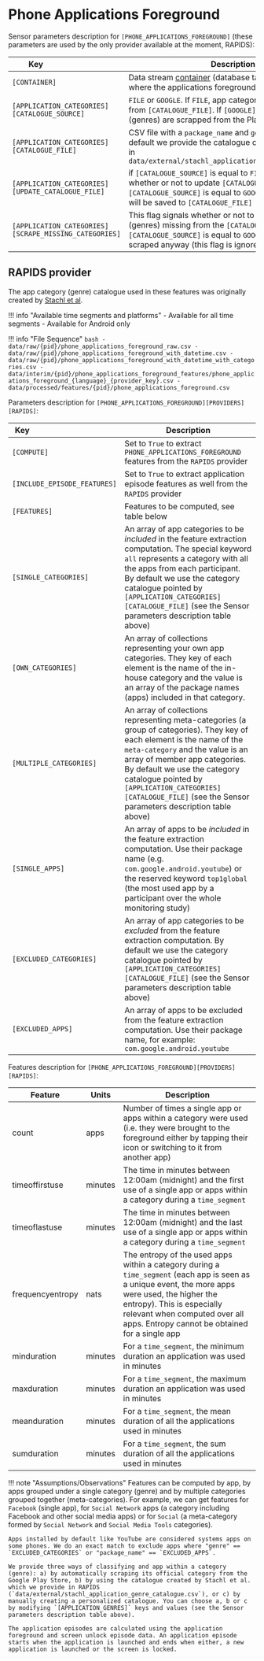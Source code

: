 # Phone Applications Foreground

Sensor parameters description for `[PHONE_APPLICATIONS_FOREGROUND]` (these parameters are used by the only provider available at the moment, RAPIDS):

|Key&nbsp;&nbsp;&nbsp;&nbsp;&nbsp;&nbsp;&nbsp;&nbsp;&nbsp;&nbsp;&nbsp;&nbsp;&nbsp;&nbsp;&nbsp;&nbsp;&nbsp;&nbsp;&nbsp;&nbsp;&nbsp;&nbsp;&nbsp;&nbsp;&nbsp;&nbsp;&nbsp;&nbsp;&nbsp;            | Description |
|----------------|-----------------------------------------------------------------------------------------------------------------------------------
|`[CONTAINER]`| Data stream [container](../../datastreams/data-streams-introduction/) (database table, CSV file, etc.) where the applications foreground data is stored
|`[APPLICATION_CATEGORIES][CATALOGUE_SOURCE]` | `FILE` or `GOOGLE`. If `FILE`, app categories (genres) are read from `[CATALOGUE_FILE]`. If `[GOOGLE]`, app categories (genres) are scrapped from the Play Store
|`[APPLICATION_CATEGORIES][CATALOGUE_FILE]` | CSV file with a `package_name` and `genre` column. By default we provide the catalogue created by [Stachl et al](../../citation#stachl-applications-foreground) in `data/external/stachl_application_genre_catalogue.csv`
|`[APPLICATION_CATEGORIES][UPDATE_CATALOGUE_FILE]` | if `[CATALOGUE_SOURCE]` is equal to `FILE`, this flag signals whether or not to update `[CATALOGUE_FILE]`, if `[CATALOGUE_SOURCE]` is equal to `GOOGLE` all scraped genres will be saved to `[CATALOGUE_FILE]`
|`[APPLICATION_CATEGORIES][SCRAPE_MISSING_CATEGORIES]` | This flag signals whether or not to scrape categories (genres) missing from the `[CATALOGUE_FILE]`. If `[CATALOGUE_SOURCE]` is equal to `GOOGLE`, all genres are scraped anyway (this flag is ignored)

## RAPIDS provider

The app category (genre) catalogue used in these features was originally created by [Stachl et al](../../citation#stachl-applications-foreground).

!!! info "Available time segments and platforms"
    - Available for all time segments
    - Available for Android only

!!! info "File Sequence"
    ```bash
    - data/raw/{pid}/phone_applications_foreground_raw.csv
    - data/raw/{pid}/phone_applications_foreground_with_datetime.csv
    - data/raw/{pid}/phone_applications_foreground_with_datetime_with_categories.csv
    - data/interim/{pid}/phone_applications_foreground_features/phone_applications_foreground_{language}_{provider_key}.csv
    - data/processed/features/{pid}/phone_applications_foreground.csv
    ```


Parameters description for `[PHONE_APPLICATIONS_FOREGROUND][PROVIDERS][RAPIDS]`:

|Key&nbsp;&nbsp;&nbsp;&nbsp;&nbsp;&nbsp;&nbsp;&nbsp;&nbsp;&nbsp;&nbsp;&nbsp;&nbsp;&nbsp;&nbsp;&nbsp;&nbsp;&nbsp;&nbsp;&nbsp;&nbsp;&nbsp;&nbsp;&nbsp;&nbsp;&nbsp;&nbsp;&nbsp;&nbsp;&nbsp;&nbsp;&nbsp;&nbsp;&nbsp;&nbsp;&nbsp;&nbsp;&nbsp;&nbsp;&nbsp;            | Description |
|----------------|-----------------------------------------------------------------------------------------------------------------------------------
|`[COMPUTE]`| Set to `True` to extract `PHONE_APPLICATIONS_FOREGROUND` features from the `RAPIDS` provider|
|`[INCLUDE_EPISODE_FEATURES]`| Set to `True` to extract application episode features as well from the `RAPIDS` provider|
|`[FEATURES]` |         Features to be computed, see table below
|`[SINGLE_CATEGORIES]`     | An array of app categories to be *included* in the feature extraction computation. The special keyword `all` represents a category with all the apps from each participant. By default we use the category catalogue pointed by `[APPLICATION_CATEGORIES][CATALOGUE_FILE]` (see the Sensor parameters description table above)
|`[OWN_CATEGORIES]`   | An array of collections representing your own app categories. They key of each element is the name of the in-house category and the value is an array of the package names (apps) included in that category.
|`[MULTIPLE_CATEGORIES]`   | An array of collections representing meta-categories (a group of categories). They key of each element is the name of the `meta-category` and the value is an array of member app categories. By default we use the category catalogue pointed by `[APPLICATION_CATEGORIES][CATALOGUE_FILE]` (see the Sensor parameters description table above)
|`[SINGLE_APPS]`           | An array of apps to be *included* in the feature extraction computation. Use their package name (e.g. `com.google.android.youtube`) or the reserved keyword `top1global` (the most used app by a participant over the whole monitoring study)
|`[EXCLUDED_CATEGORIES]`   | An array of app categories to be *excluded* from the feature extraction computation. By default we use the category catalogue pointed by `[APPLICATION_CATEGORIES][CATALOGUE_FILE]` (see the Sensor parameters description table above)
|`[EXCLUDED_APPS]`         | An array of apps to be excluded from the feature extraction computation. Use their package name, for example: `com.google.android.youtube`

Features description for `[PHONE_APPLICATIONS_FOREGROUND][PROVIDERS][RAPIDS]`:

|Feature                    |Units      |Description|
|-------------------------- |---------- |---------------------------|
|count              |apps      | Number of times a single app or apps within a category were used (i.e. they were brought to the foreground either by tapping their icon or switching to it from another app)
|timeoffirstuse     |minutes   | The time in minutes between 12:00am (midnight) and the first use of a single app or apps within a category during a `time_segment`
|timeoflastuse      |minutes   | The time in minutes between 12:00am (midnight) and the last use of a single app or apps within a category during a `time_segment`
|frequencyentropy   |nats      | The entropy of the used apps within a category during a `time_segment` (each app is seen as a unique event, the more apps were used, the higher the entropy). This is especially relevant when computed over all apps. Entropy cannot be obtained for a single app
|minduration        |minutes   | For a `time_segment`, the minimum duration an application was used in minutes
|maxduration        |minutes   | For a `time_segment`, the maximum duration an application was used in minutes
|meanduration       |minutes   | For a `time_segment`, the mean duration of all the applications used in minutes
|sumduration        |minutes   | For a `time_segment`, the sum duration of all the applications used in minutes

!!! note "Assumptions/Observations"
    Features can be computed by app, by apps grouped under a single category (genre) and by multiple categories grouped together (meta-categories). For example, we can get features for `Facebook` (single app), for `Social Network` apps (a category including Facebook and other social media apps) or for `Social` (a meta-category formed by `Social Network` and `Social Media Tools` categories).

    Apps installed by default like YouTube are considered systems apps on some phones. We do an exact match to exclude apps where "genre" == `EXCLUDED_CATEGORIES` or "package_name" == `EXCLUDED_APPS`.

    We provide three ways of classifying and app within a category (genre): a) by automatically scraping its official category from the Google Play Store, b) by using the catalogue created by Stachl et al. which we provide in RAPIDS (`data/external/stachl_application_genre_catalogue.csv`), or c) by manually creating a personalized catalogue. You can choose a, b or c by modifying `[APPLICATION_GENRES]` keys and values (see the Sensor parameters description table above).
    
    The application episodes are calculated using the application foreground and screen unlock episode data. An application episode starts when the application is launched and ends when either, a new application is launched or the screen is locked.

